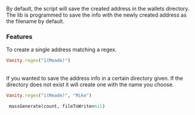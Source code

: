 By default, the script will save the created address in the wallets directory. The lib is programmed to save the info with the newly created address as the filename by default. <br> 
### Features
 To create a single address matching a regex.
 ```ruby
 Vanity.regex("1(Meade)")
 ```
 <br>
 If you wanted to save the address info in a certain directory given. If the directory does not exist it will create one with the name you choose.<br> 
 
 ```ruby
 Vanity.regex("1(Meade)", "Mike")
 ```
```ruby
 massGenerate(count, fileToWrite=nil)
```
